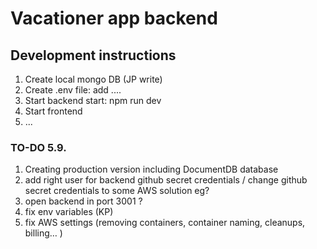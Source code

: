 # Vacationer app backend

## Development instructions
1. Create local mongo DB (JP write)
2. Create .env file: add ....
3. Start backend start: npm run dev
4. Start frontend
5. ...

### TO-DO 5.9.
1. Creating production version including DocumentDB database
2. add right user for backend github secret credentials / change github secret credentials to some AWS solution eg?
3. open backend in port 3001 ?
4. fix env variables (KP)
5. fix AWS settings (removing containers, container naming, cleanups, billing… )